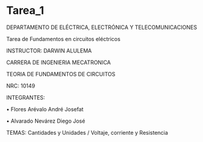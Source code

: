 # Tarea_1

DEPARTAMENTO DE ELÉCTRICA, ELECTRÓNICA Y TELECOMUNICACIONES

Tarea de Fundamentos en circuitos eléctricos

INSTRUCTOR: DARWIN ALULEMA

CARRERA DE INGENIERIA MECATRONICA

TEORIA DE FUNDAMENTOS DE CIRCUITOS

NRC: 10149


INTEGRANTES:

• Flores Arévalo André Josefat

• Alvarado Nevárez Diego José 


TEMAS: Cantidades y Unidades / Voltaje, corriente y Resistencia
